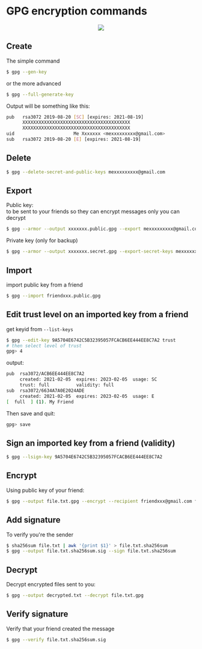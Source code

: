 # GPG encryption commands

<div class="separator" style="clear: both; text-align: center;"><img border="0" src="https://storage.googleapis.com/atle-static/pics/gpg_logo.png"/></div>

## Create

The simple command

```sh
$ gpg --gen-key
```

or the more advanced

```sh
$ gpg --full-generate-key
```

Output will be something like this:
```bash
pub   rsa3072 2019-08-20 [SC] [expires: 2021-08-19]
      XXXXXXXXXXXXXXXXXXXXXXXXXXXXXXXXXXXXXXXX
      XXXXXXXXXXXXXXXXXXXXXXXXXXXXXXXXXXXXXXXX
uid                      Me Xxxxxxx <mexxxxxxxxx@gmail.com>
sub   rsa3072 2019-08-20 [E] [expires: 2021-08-19]
```

## Delete

```sh
$ gpg --delete-secret-and-public-keys mexxxxxxxxx@gmail.com
```

## Export

Public key:  
to be sent to your friends so they can encrypt messages only you can decrypt

```sh
$ gpg --armor --output xxxxxxx.public.gpg --export mexxxxxxxxx@gmail.com
```

Private key (only for backup)

```sh
$ gpg --armor --output xxxxxxx.secret.gpg --export-secret-keys mexxxxxxxxx@gmail.com
```

## Import

import public key from a friend

```sh
$ gpg --import friendxxx.public.gpg
```

## Edit trust level on an imported key from a friend

get keyid from `--list-keys`

```sh
$ gpg --edit-key 9A5704E6742C5B32395057FCACB6EE444EE8C7A2 trust
# then select level of trust
gpg> 4
```

output:

```bash
pub  rsa3072/ACB6EE444EE8C7A2
     created: 2021-02-05  expires: 2023-02-05  usage: SC
     trust: full          validity: full
sub  rsa3072/6634A7A0E2024ADE
     created: 2021-02-05  expires: 2023-02-05  usage: E
[  full  ] (1). My Friend
```

Then save and quit:

```sh
gpg> save
```

## Sign an imported key from a friend (validity)

```sh
$ gpg --lsign-key 9A5704E6742C5B32395057FCACB6EE444EE8C7A2
```

## Encrypt

Using public key of your friend:
```sh
$ gpg --output file.txt.gpg --encrypt --recipient friendxxx@gmail.com file.txt
```

## Add signature

To verify you're the sender

```sh
$ sha256sum file.txt | awk '{print $1}' > file.txt.sha256sum
$ gpg --output file.txt.sha256sum.sig --sign file.txt.sha256sum
```

## Decrypt

Decrypt encrypted files sent to you:

```sh
$ gpg --output decrypted.txt --decrypt file.txt.gpg
```

## Verify signature

Verify that your friend created the message

```sh
$ gpg --verify file.txt.sha256sum.sig
```
